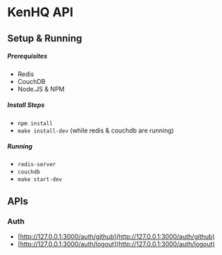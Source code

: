 # KenHQ API

## Setup & Running
##### Prerequisites
 - Redis
 - CouchDB
 - Node.JS & NPM

##### Install Steps
 - `npm install`
 - `make install-dev` (while redis & couchdb are running)

##### Running
 - `redis-server`
 - `couchdb`
 - `make start-dev`

## APIs

### Auth

- [http://127.0.0.1:3000/auth/github](http://127.0.0.1:3000/auth/github)
- [http://127.0.0.1:3000/auth/logout](http://127.0.0.1:3000/auth/logout)

